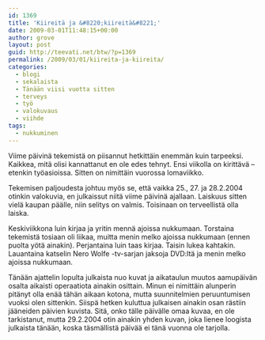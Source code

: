 ```yaml
---
id: 1369
title: 'Kiireitä ja &#8220;kiireitä&#8221;'
date: 2009-03-01T11:48:15+00:00
author: grove
layout: post
guid: http://teevati.net/btw/?p=1369
permalink: /2009/03/01/kiireita-ja-kiireita/
categories:
  - blogi
  - sekalaista
  - Tänään viisi vuotta sitten
  - terveys
  - työ
  - valokuvaus
  - viihde
tags:
  - nukkuminen
---
```

Viime päivinä tekemistä on piisannut hetkittäin enemmän kuin tarpeeksi. Kaikkea, mitä olisi kannattanut en ole edes tehnyt. Ensi viikolla on kirittävä &#8211; etenkin työasioissa. Sitten on nimittäin vuorossa lomaviikko.

Tekemisen paljoudesta johtuu myös se, että vaikka 25., 27. ja 28.2.2004 otinkin valokuvia, en julkaissut niitä viime päivinä ajallaan. Laiskuus sitten vielä kaupan päälle, niin selitys on valmis. Toisinaan on terveellistä olla laiska.

Keskiviikkona luin kirjaa ja yritin mennä ajoissa nukkumaan. Torstaina tekemistä tosiaan oli liikaa, muitta menin melko ajoissa nukkumaan (ennen puolta yötä ainakin). Perjantaina luin taas kirjaa. Taisin lukea kahtakin. Lauantaina katselin Nero Wolfe -tv-sarjan jaksoja DVD:ltä ja menin melko ajoissa nukkumaan.

Tänään ajattelin lopulta julkaista nuo kuvat ja aikataulun muutos aamupäivän osalta aikaisti operaatiota ainakin osittain. Minun ei nimittäin alunperin pitänyt olla enää tähän aikaan kotona, mutta suunnitelmien peruuntumisen vuoksi olen sittenkin. Siispä hetken kuluttua julkaisen ainakin osan rästiin jääneiden päivien kuvista. Sitä, onko tälle päivälle omaa kuvaa, en ole tarkistanut, mutta 29.2.2004 otin ainakin yhden kuvan, joka lienee loogista julkaista tänään, koska täsmällistä päivää ei tänä vuonna ole tarjolla.